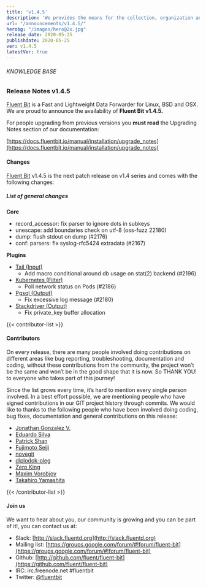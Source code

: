 ```yaml
---
title: 'v1.4.5'
description: 'We provides the means for the collection, organization and computerized retrieval of knowledgeand Lightweight Data Forwarder for Linux, BSD and OSX. We are proud to announce the availability of Fluent Bit v1.4.5.'
url: "/announcements/v1.4.5/"
herobg: "/images/hero@2x.jpg"
release_date: 2020-05-25
publishdate: 2020-05-25
ver: v1.4.5
latestVer: true
---
```


###### KNOWLEDGE BASE

### Release Notes v1.4.5

[Fluent Bit](https://fluentbit.io/) is a Fast and Lightweight Data Forwarder for Linux, BSD and OSX. We are proud to announce the availability of **Fluent Bit v1.4.5.**

For people upgrading from previous versions you **must read** the Upgrading Notes section of our documentation:

[https://docs.fluentbit.io/manual/installation/upgrade_notes](https://docs.fluentbit.io/manual/installation/upgrade_notes)

#### Changes

[Fluent Bit](https://fluentbit.io) v1.4.5 is the next patch release on v1.4 series and comes with the following changes:

##### List of general changes


**Core**

* record_accessor: fix parser to ignore dots in subkeys
* unescape: add boundaries check on utf-8 (oss-fuzz 22180)
* dump: flush stdout on dump (#2176)
* conf: parsers: fix syslog-rfc5424 extradata (#2167)



**Plugins**

* [Tail (Input)](https://docs.fluentbit.io/manual/pipeline/inputs/tail/)
  * Add macro conditional around db usage on stat(2) backend (#2196)
* [Kubernetes (Filter)](https://docs.fluentbit.io/manual/pipeline/filters/kubernetes/)
  * Poll network status on Pods (#2186)
* [Pgsql (Output)](https://docs.fluentbit.io/manual/pipeline/outputs/pgsql/)
  * Fix excessive log message (#2180)
* [Stackdriver (Output)](https://docs.fluentbit.io/manual/pipeline/outputs/stackdriver/)
  * Fix private_key buffer allocation


{{< contributor-list >}}

#### Contributors

On every release, there are many people involved doing contributions on different areas like bug reporting, troubleshooting, documentation and coding, without these contributions from the community, the project won’t be the same and won’t be in the good shape that it is now. So THANK YOU! to everyone who takes part of this journey!

Since the list grows every time, it’s hard to mention every single person involved. In a best effort possible, we are mentioning people who have signed contributions in our GIT project history through commits. We would like to thanks to the following people who have been involved doing coding, bug fixes, documentation and general contributions on this release:

* [Jonathan Gonzalez V.](https://github.com/sxd)
* [Eduardo Silva](https://github.com/edsiper)
* [Patrick Shan](https://github.com/patrickshan)
* [Fujimoto Seiji](https://github.com/fujimotos)
* [novegit](https://github.com/novegit)
* [diplodok-oleg](https://github.com/novegit)
* [Zero King](https://github.com/l2dy)
* [Maxim Vorobjov](https://github.com/dunnock)
* [Takahiro Yamashita](https://github.com/nokute78)

{{< /contributor-list >}}

#### Join us

We want to hear about you, our community is growing and you can be part of it!, you can contact us at:

* Slack: [http://slack.fluentd.org](http://slack.fluentd.org)
* Mailing list: [https://groups.google.com/forum/#!forum/fluent-bit](https://groups.google.com/forum/#!forum/fluent-bit)
* Github: [http://github.com/fluent/fluent-bit](https://github.com/fluent/fluent-bit)
* IRC: irc.freenode.net #fluentbit
* Twitter: [@fluentbit](https://twitter.com/fluentbit)